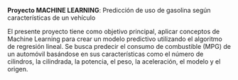 **Proyecto MACHINE LEARNING**: Predicción de uso de gasolina según características de un vehículo

El presente proyecto tiene como objetivo principal, aplicar conceptos de Machine Learning para crear 
un modelo predictivo utilizando el algoritmo de regresión lineal.  Se busca predecir el consumo de combustible (MPG) 
de un automóvil basándose en sus características como el número de cilindros, la cilindrada, la potencia, el peso, la aceleración, 
el modelo y el origen.

